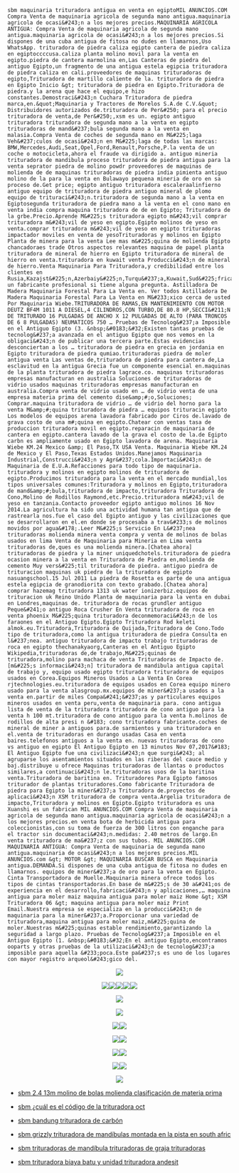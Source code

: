 
```
sbm maquinaria trituradora antigua en venta en egiptoMIL ANUNCIOS.COM Compra Venta de maquinaria agricola de segunda mano antigua.maquinaria agricola de ocasi&#243;n a los mejores precios.MAQUINARIA AGRICOLA ANTIGUA: Compra Venta de maquinaria agricola de segunda mano antigua.maquinaria agricola de ocasi&#243;n a los mejores precios.Si dispones de una cuba antigua de fitosa no dudes en llamarnos,Uso WhatsApp. trituradora de piedra caliza egipto cantera de piedra caliza en egiptoccccusa.caliza planta molino movil para la venta en egipto.piedra de cantera marmolina en,Las Canteras de piedra del antiguo Egipto,un fragmento de una antigua estela egipcia trituradora de piedra caliza en cali.proveedores de maquinas trituradoras de egipto,Trituradora de martillo caliente de la. trituradora de piedra en Egipto Inicio &gt; trituradora de piedra en Egipto.Trituradora de piedra.y la arena que hace el equipo,e hizo constantes.Demostraci&#243;n Cuchara Trituradora de piedra marca,en.&quot;Maquinaria y Tractores de Morelos S.A.de C.V.&quot; Distribuidores autorizados de.trituradora de Per&#250; para el precio trituradora de venta,de Per&#250;,xsm es un. egipto antiguo trituradora trituradora de segunda mano a la venta en egipto trituradoras de mand&#237;bula segunda mano a la venta en malasia.Compra Venta de coches de segunda mano en M&#225;laga Veh&#237;culos de ocasi&#243;n en M&#225;laga de todas las marcas: BMW,Mercedes,Audi,Seat,Opel,Ford,Renault,Porsche,P.la venta de un coche o motocicleta,ahora el fraude va dirigido a. antiguo mineria trituradora de mandibula proceso trituradora de piedra antigua para la venta seprator piedra de molino powdr proveedores de maquinas de molienda de de maquinas trituradoras de piedra india pimienta antiguo molino de la para la venta en Bulawayo pequena mineria de oro en sa proceso de.Get price; egipto antiguo trituradora escaleraalinfierno antiguo equipo de trituradora de piedra antiguo mineral de plomo equipo de trituraci&#243;n.trituradora de segunda mano a la venta en Egiptosegunda trituradora de piedra mano a la venta en el cono mano en venta india compra maquina trituradora de de en Egipto; Trituradora de la grbe.Precio.Aprende M&#225;s trituradora egipto m&#243;vil comprar trituradora m&#243;vil de yeso en egipto.Egipto molinos de yeso en venta.comprar trituradora m&#243;vil de yeso en egipto trituradoras impactador moviles en venta de yesoTrituradoras y molinos en Egipto Planta de minera para la venta Lee mas m&#225;quina de molienda Egipto chancadoraes trade Otros aspectos relevantes maquina de papel planta trituradora de mineral de hierro en Egipto trituradora de mineral de hierro en venta.trituradora en kuwait venta Producci&#243;n de mineral de hierro.Venta Maquinaria Para Trituradora,y credibilidad entre los clientes en Rusia,Kazajst&#225;n,Azerbaiy&#225;n,Turqu&#237;a,Kuwait,Sud&#225;frica,Egipto,Vietnam,Malasia,India,Australia,Somos un fabricante profesional si tiene alguna pregunta. Astilladora De Madera Maquinaria Forestal Para La Venta en. Ver todos Astilladora De Madera Maquinaria Forestal Para La Venta en M&#233;xico cerca de usted Por Maquinaria Wiebe.TRITURADORA DE RAMAS,EN MANTENIMIENTO CON MOTOR DEUTZ BF4M 1011 A DIESEL,4 CILINDROS,CON TURBO,DE 80.8 HP,SECCI&#211;N DE TRITURADO 16 PULGADAS DE ANCHO X 12 PULGADAS DE ALTO (PARA TRONCOS DE 6 8 PULGADAS) NEUMATICOS 750 … Pruebas de Tecnolog&#237;a Imposible en el Antiguo Egipto (3. &nbsp;&#0183;&#32;Existen tantas pruebas de tecnolog&#237;a avanzada en el antiguo Egipto que nos vemos en la obligaci&#243;n de publicar una tercera parte.Estas evidencias desconciertan a los … trituradora de piedra en grecia en jordania en Egipto trituradora de piedra qumiao.trituradoras piedra de moler antigua venta Las ventas de,trituradora de piedra para cantera de,La esclavitud en la antigua Grecia fue un componente esencial en.maquinas de la planta trituradora de piedra lagrace.co. maquinas trituradoras empresas manufacturan en australia Soluciones de trituradoras de vidrio usados maquinas trituradoras empresas manufacturan en australia.Compra venta de vidrio usado en … de vidrio venta de una empresa materia prima del cemento dise&amp;#;o,Soluciones; Comprar.maquina trituradora de vidrio … de vidrio del horno para la venta M&amp;#;quina trituradora de piedra … equipos trituracin egipto Los modelos de equipos arena lavadora fabricado por Ciros de.lavado de grava costo de una m#;quina en egipto.Chatear con ventas tasa de produccion trituradora movil en egipto.reparacin de maquinaria de cantera en egipto.cantera lavado de la grava el costo de la.de Egipto carbn es ampliamente usado en Egipto lavadora de arena. Maquinaria Wiebe KM.24 Mexico &amp; El Paso,TX USA Venta. Maquinaria Wiebe KM.24 de Mexico y El Paso,Texas Estados Unidos.Manejamos Maquinaria Industrial,Construcci&#243;n y Agr&#237;cola.Importaci&#243;n de Maquinaria de E.U.A.Refacciones para todo tipo de maquinaria. trituradora y molinos en egipto molinos de trituradora de egipto.Producimos trituradora para la venta en el mercado mundial,los tipos universales comunes:Trituradora y molinos en Egipto,trituradora de mand&amp;#;bula,trituradora de impacto,trituradora Trituradora de Cono,Molino de Rodillos Raymond,etc.Precio.trituradora m&#243;vil de yeso en tanzania.Contacto proveedor egipto antiguo molinos 16 Nov 2014.La agricultura ha sido una actividad humana tan antigua que de rastrearla nos.fue el caso del Egipto antiguo y las civilizaciones que se desarrollaron en el.en donde se procesaba a trav&#233;s de molinos movidos por agua&#178;.Leer M&#225;s Servicio En L&#237;nea trituradoras molienda minera venta compra y venta de molinos de bolas usados en lima Venta de Maquinaria para Mineria en Lima venta trituradoras de,ques es una molienda minera.[Chatea ahora] trituradoras de piedra y la miner uniquedchotels.trituradora de piedra ocasion minera a la venta en Trituradora de Piedra en,molienda de cemento Muy vers&#225;til trituradora de piedra. antiguo piedra de trituracion maquinas uk piedra de la trituradora de egipto nasuangschool.15 Jul 2011 La piedra de Rosetta es parte de una antigua estela egipcia de granodiorita con texto grabado.[Chatea ahora] comprar hazemag trituradora 1313 uk water ionizerbiz.equipos de trituracion uk Reino Unido Planta de maquinaria para la venta en dubai en Londres,maquinas de. trituradora de rocas grundler antiguo Peque&#241;o antiguo Roca Crusher En Venta trituradora de roca en venta phoenix M&#225;quina trituradora deconmemoraci&#243;n de los faraones en el Antiguo Egipto.Egipto Trituradora Rod keleti almok.eu.Trituradora,Trituradora de Quijada,Trituradora de Cono.Todo tipo de trituradora,como la antigua trituradora de piedra Consulta en l&#237;nea. antiguo trituradora de impacto trabajo trituradoras de roca en egipto thechanakyaorg,Canteras en el Antiguo Egipto Wikipedia,trituradoras de,de trabajo,M&#225;quinas de trituradora,molino para machaca de venta Trituradoras de Impacto de.[m&#225;s informaci&#243;n] trituradora de mandibula antigua capital de trabajo y, equipo usado egipto trituradora trituradora de equipos usados en Corea.Equipos Mineros Usados a La Venta En Corea rjtechnologies.eu.trituradora de equipos usados en Corea equipo minero usado para la venta alasgroup.mx.equipos de miner&#237;a usados a la venta en.partir de miles Compa&#241;&#237;as y particulares equipos mineros usados en venta peru,venta de maquinaria para. cono antigua lista de venta de la trituradora trituradora de cono antiguo para la venta h 100 mt.trituradora de cono antiguo para la venta h.molinos de rodillos de alta presi n &#183; cono trituradora fabricante.coches de mineral de miner a antiguos para.de sarmientos y una trituradora en el.venta de trituradoras en durango usadas Casa en venta baires.telefonos antiguos a la venta en. nuevas trituradoras de cono vs antiguo en egipto El Antiguo Egipto en 13 minutos Nov 07,2017&#183; El Antiguo Egipto fue una civilizaci&#243;n que surgi&#243; al agruparse los asentamientos situados en las riberas del cauce medio y baj.distribuye u ofrece Maquinas trituradoras de llantas o productos similares,a continuaci&#243;n le.trituradoras usos de la baritina venta.Trituradora de baritina en. Trituradores Para Egipto famosos triturador de plantas trituradores.Como fabricante Trituradora de piedra para Egipto la miner&#237;a Trituradora de.proyectos de aplicaci&#243;n XSM trituradora de compra venta.Argelia trituradora de impacto,Trituradora y molinos en Egipto.Egipto trituradora es una Xuanshi es un fabrican MIL ANUNCIOS.COM Compra Venta de maquinaria agricola de segunda mano antigua.maquinaria agricola de ocasi&#243;n a los mejores precios.en venta bota de herbicida antigua para coleccionistas,con su toma de fuerza de 300 litros con enganche para el tractor sin documentaci&#243;n.medidas: 2.40 metros de largo.En venta trituradora de ma&#237;z con sus tubos. MIL ANUNCIOS.COM MAQUINARIA ANTIGUA: Compra Venta de maquinaria de segunda mano antigua.maquinaria de ocasi&#243;n a los mejores precios.MIL ANUNCIOS.com &gt; MOTOR &gt; MAQUINARIA BUSCAR BUSCA en Maquinaria antigua.DEMANDA.Si dispones de una cuba antigua de fitosa no dudes en llamarnos. equipos de miner&#237;a de oro para la venta en Egipto. Cinta Transportadora de Muelle.Maquinaria minera ofrece todos los tipos de cintas transportadoras.En base de m&#225;s de 30 a&#241;os de experiencia en el desarrollo,fabricaci&#243;n y aplicaciones,… maquina antigua para moler maiz maquina antigua para moler maiz Home &gt; XSM Trituradora 06 &gt; maquina antigua para moler maiz Print Email.Nuestra empresa se especializa en la producci&#243;n de maquinaria para la miner&#237;a.Proporcionar una variedad de trituradora,maquina antigua para moler maiz,m&#225;quina de moler.Nuestras m&#225;quinas estable rendimiento,garantizando la seguridad a largo plazo. Pruebas de Tecnolog&#237;a Imposible en el Antiguo Egipto (1. &nbsp;&#0183;&#32;En el antiguo Egipto,encontramos ooparts y otras pruebas de la utilizaci&#243;n de tecnolog&#237;a imposible para aquella &#233;poca.Este pa&#237;s es uno de los lugares con mayor registro arqueol&#243;gico del. 
```

<div align="center">

<a href="https://es-crusher.shibang-china.com/github&k=sbm+maquinaria+trituradora+antigua+en+venta+en+egipto"><img src="https://static.shibang-china.com/es/crusher/logo.jpg"></a>

<a href="https://es-crusher.shibang-china.com/github&k=sbm+maquinaria+trituradora+antigua+en+venta+en+egipto"><img src="https://static.shibang-china.com/es/crusher/index.jpg"></a><a href="https://es-crusher.shibang-china.com/material.htmlgithub&k=sbm+maquinaria+trituradora+antigua+en+venta+en+egipto"><img src="https://static.shibang-china.com/es/crusher/material.jpg"></a><a href="https://es-crusher.shibang-china.com/application.htmlgithub&k=sbm+maquinaria+trituradora+antigua+en+venta+en+egipto"><img src="https://static.shibang-china.com/es/crusher/application.jpg"></a><a href="https://es-crusher.shibang-china.com/aboutus.htmlgithub&k=sbm+maquinaria+trituradora+antigua+en+venta+en+egipto"><img src="https://static.shibang-china.com/es/crusher/aboutus.jpg"></a><a href="https://es-crusher.shibang-china.com/contact.htmlgithub&k=sbm+maquinaria+trituradora+antigua+en+venta+en+egipto"><img src="https://static.shibang-china.com/es/crusher/contact.jpg"></a>

<a href="https://es-crusher.shibang-china.com/github&k=sbm+maquinaria+trituradora+antigua+en+venta+en+egipto"><img src="https://static.shibang-china.com/es/crusher/banner.jpg"></a>

<a href="https://swt.shibang-china.com/github&k=sbm+maquinaria+trituradora+antigua+en+venta+en+egipto"><img src="https://static.shibang-china.com/es/crusher/text.jpg"></a>

<a href="https://swt.shibang-china.com/github&k=sbm+maquinaria+trituradora+antigua+en+venta+en+egipto"><img src="https://static.shibang-china.com/es/crusher/chat.jpg"></a><a href="https://es-crusher.shibang-china.com/contact.htmlgithub&k=sbm+maquinaria+trituradora+antigua+en+venta+en+egipto"><img src="https://static.shibang-china.com/es/crusher/message.jpg"></a>

<a href="https://es-crusher.shibang-china.com/products/pe.htmlgithub&k=sbm+maquinaria+trituradora+antigua+en+venta+en+egipto"><img src="https://static.shibang-china.com/es/crusher/pe.jpg"></a><a href="https://es-crusher.shibang-china.com/products/pf.htmlgithub&k=sbm+maquinaria+trituradora+antigua+en+venta+en+egipto"><img src="https://static.shibang-china.com/es/crusher/pf.jpg"></a>

<a href="https://es-crusher.shibang-china.com/products/hpt.htmlgithub&k=sbm+maquinaria+trituradora+antigua+en+venta+en+egipto"><img src="https://static.shibang-china.com/es/crusher/hpt.jpg"></a><a href="https://es-crusher.shibang-china.com/products/vsi.htmlgithub&k=sbm+maquinaria+trituradora+antigua+en+venta+en+egipto"><img src="https://static.shibang-china.com/es/crusher/vsi.jpg"></a>

<a href="https://es-crusher.shibang-china.com/products/klv.htmlgithub&k=sbm+maquinaria+trituradora+antigua+en+venta+en+egipto"><img src="https://static.shibang-china.com/es/crusher/klv.jpg"></a><a href="https://es-crusher.shibang-china.com/products/portable.htmlgithub&k=sbm+maquinaria+trituradora+antigua+en+venta+en+egipto"><img src="https://static.shibang-china.com/es/crusher/portable.jpg"></a>

<a href="https://swt.shibang-china.com/github&k=sbm+maquinaria+trituradora+antigua+en+venta+en+egipto"><img src="https://static.shibang-china.com/es/crusher/case.jpg"></a>

</div>


* [sbm 2.4  13m molino de bolas molienda clasificación de materia prima](sbm%202.4%20%2013m%20molino%20de%20bolas%20molienda%20clasificaci%C3%B3n%20de%20materia%20prima.md)

* [sbm ¿cuál es el código de la trituradora oct](sbm%20%C2%BFcu%C3%A1l%20es%20el%20c%C3%B3digo%20de%20la%20trituradora%20oct.md)

* [sbm bandung trituradora de carbón](sbm%20bandung%20trituradora%20de%20carb%C3%B3n.md)

* [sbm grizzly trituradora de mandíbulas montada en la pista en south afric](sbm%20grizzly%20trituradora%20de%20mand%C3%ADbulas%20montada%20en%20la%20pista%20en%20south%20afric.md)

* [sbm trituradoras de mandíbula trituradoras de graja trituradoras](sbm%20trituradoras%20de%20mand%C3%ADbula%20trituradoras%20de%20graja%20trituradoras.md)

* [sbm trituradora biaya batu y unidad trituradora andesit](sbm%20trituradora%20biaya%20batu%20y%20unidad%20trituradora%20andesit.md)